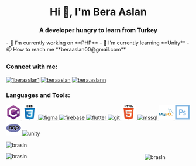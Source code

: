 <h1 align="center">Hi 👋, I'm Bera Aslan</h1>
<h3 align="center">A developer hungry to learn from Turkey</h3>
<p>- 🔭 I&rsquo;m currently working on **PHP** - 🌱 I&rsquo;m currently learning **Unity** - 📫 How to reach me **beraaslan00@gmail.com**</p>
<h3 align="left">Connect with me:</h3>
<p align="left"><a href="https://twitter.com/1beraaslan1" target="blank"><img src="https://raw.githubusercontent.com/rahuldkjain/github-profile-readme-generator/master/src/images/icons/Social/twitter.svg" alt="1beraaslan1" width="40" height="30" align="center" /></a> <a href="https://linkedin.com/in/beraaslan" target="blank"><img src="https://raw.githubusercontent.com/rahuldkjain/github-profile-readme-generator/master/src/images/icons/Social/linked-in-alt.svg" alt="beraaslan" width="40" height="30" align="center" /></a> <a href="https://instagram.com/bera.aslann" target="blank"><img src="https://raw.githubusercontent.com/rahuldkjain/github-profile-readme-generator/master/src/images/icons/Social/instagram.svg" alt="bera.aslann" width="40" height="30" align="center" /></a></p>
<h3 align="left">Languages and Tools:</h3>
<p align="left"><a href="https://www.w3schools.com/cs/" target="_blank" rel="noopener noreferrer"> <img src="https://raw.githubusercontent.com/devicons/devicon/master/icons/csharp/csharp-original.svg" alt="csharp" width="40" height="40" /> </a> <a href="https://www.w3schools.com/css/" target="_blank" rel="noopener noreferrer"> <img src="https://raw.githubusercontent.com/devicons/devicon/master/icons/css3/css3-original-wordmark.svg" alt="css3" width="40" height="40" /> </a> <a href="https://www.figma.com/" target="_blank" rel="noopener noreferrer"> <img src="https://www.vectorlogo.zone/logos/figma/figma-icon.svg" alt="figma" width="40" height="40" /> </a> <a href="https://firebase.google.com/" target="_blank" rel="noopener noreferrer"> <img src="https://www.vectorlogo.zone/logos/firebase/firebase-icon.svg" alt="firebase" width="40" height="40" /> </a> <a href="https://flutter.dev" target="_blank" rel="noopener noreferrer"> <img src="https://www.vectorlogo.zone/logos/flutterio/flutterio-icon.svg" alt="flutter" width="40" height="40" /> </a> <a href="https://git-scm.com/" target="_blank" rel="noopener noreferrer"> <img src="https://www.vectorlogo.zone/logos/git-scm/git-scm-icon.svg" alt="git" width="40" height="40" /> </a> <a href="https://www.w3.org/html/" target="_blank" rel="noopener noreferrer"> <img src="https://raw.githubusercontent.com/devicons/devicon/master/icons/html5/html5-original-wordmark.svg" alt="html5" width="40" height="40" /> </a> <a href="https://www.microsoft.com/en-us/sql-server" target="_blank" rel="noopener noreferrer"> <img src="https://www.svgrepo.com/show/303229/microsoft-sql-server-logo.svg" alt="mssql" width="40" height="40" /> </a> <a href="https://www.mysql.com/" target="_blank" rel="noopener noreferrer"> <img src="https://raw.githubusercontent.com/devicons/devicon/master/icons/mysql/mysql-original-wordmark.svg" alt="mysql" width="40" height="40" /> </a> <a href="https://www.photoshop.com/en" target="_blank" rel="noopener noreferrer"> <img src="https://raw.githubusercontent.com/devicons/devicon/master/icons/photoshop/photoshop-line.svg" alt="photoshop" width="40" height="40" /> </a> <a href="https://www.php.net" target="_blank" rel="noopener noreferrer"> <img src="https://raw.githubusercontent.com/devicons/devicon/master/icons/php/php-original.svg" alt="php" width="40" height="40" /> </a> <a href="https://unity.com/" target="_blank" rel="noopener noreferrer"> <img src="https://www.vectorlogo.zone/logos/unity3d/unity3d-icon.svg" alt="unity" width="40" height="40" /> </a></p>

<p><img src="https://github-readme-stats.vercel.app/api?username=brasln&amp;show_icons=true&amp;locale=en" alt="brasln" width="350" height="170" align="center" /></p>
<p><img src="https://github-readme-stats.vercel.app/api/top-langs?username=brasln&amp;show_icons=true&amp;locale=en&amp;layout=compact" alt="brasln" width="310" height="170" align="left" /></p>

 
<div align="center">
<p><img src="https://github-readme-streak-stats.herokuapp.com/?user=brasln&amp;" alt="brasln" width="560" height="220" align="center" /></p>
<div>
